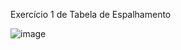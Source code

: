 
Exercício 1 de Tabela de Espalhamento


![image](https://github.com/Felliny/TarefaTabela_exer01/assets/99506287/ace36a5d-7dec-4f19-9978-d47d5af933ea)

